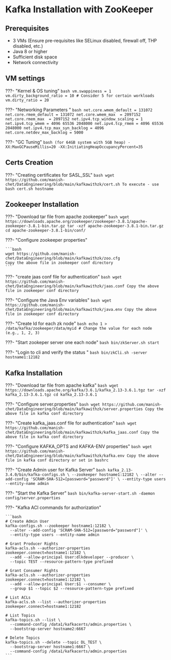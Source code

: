 # Kafka Installation with ZooKeeper

## Prerequisites

- 3 VMs (Ensure pre-requisites like SELinux disabled, firewall off, THP disabled, etc.)
- Java 8 or higher
- Sufficient disk space
- Network connectivity

## VM settings

???-  "Kernel & OS tuning"
      ```bash
      vm.swappiness = 1
      vm.dirty_background_ratio = 10 # Consider 5 for certain workloads
      vm.dirty_ratio = 20
      ```

???-  "Networking Parameters "
      ```bash
      net.core.wmem_default = 131072
      net.core.rmem_default = 131072
      net.core.wmem_max  = 2097152
      net.core.rmem_max  = 2097152
      net.ipv4.tcp_window_scaling = 1
      net.ipv4.tcp_wmem = 4096 65536 2048000
      net.ipv4.tcp_rmem = 4096 65536 2048000
      net.ipv4.tcp_max_syn_backlog = 4096
      net.core.netdev_max_backlog = 5000
      ```

???-  "GC Tuning"
    ```bash
    (for 64GB system with 5GB heap)
    -XX:MaxGCPauseMillis=20
    -XX:InitiatingHeapOccupancyPercent=35
    ```

## Certs Creation
???-  "Creating certificates for SASL_SSL"
    ```bash
    wget https://github.com/manish-chet/DataEngineering/blob/main/kafkawithzk/cert.sh
    To execute - use bash cert.sh hostname
    ```

## Zookeeper Installation

???-  "Download tar file from apache zookeeper"
    ```bash
    wget https://downloads.apache.org/zookeeper/zookeeper-3.8.1/apache-zookeeper-3.8.1-bin.tar.gz
    tar -xzf apache-zookeeper-3.8.1-bin.tar.gz
    cd apache-zookeeper-3.8.1-bin/conf/
    ```

???-  "Configure zookeeper properties"

    ```bash
    wget https://github.com/manish-chet/DataEngineering/blob/main/kafkawithzk/zoo.cfg
    Copy the above file in zookeeper conf directory
    ```

???-  "create jaas conf file for authentication"
    ```bash
    wget https://github.com/manish-chet/DataEngineering/blob/main/kafkawithzk/jaas.conf
    Copy the above file in zookeeper conf directory
    ```

???-  "Configure the Java Env variables"
    ```bash
    wget https://github.com/manish-chet/DataEngineering/blob/main/kafkawithzk/java.env
    Copy the above file in zookeeper conf directory
    ```

???-  "Create Id for each zk node"
    ```bash
    echo 1 > /data/kafka/zookeeper/data/myid
    # Change the value for each node (e.g., 1, 2, 3)
    ```

???-  "Start zookeper server one each node"
    ```bash
    bin/zkServer.sh start
    ```

???-  "Login to cli and verify the status "
    ```bash
    bin/zkCli.sh -server hostname1:12182
    ```

## Kafka Installation

???-  "Download tar file from apache kafka"
    ```bash
    wget https://downloads.apache.org/kafka/3.6.1/kafka_2.13-3.6.1.tgz
    tar -xzf kafka_2.13-3.6.1.tgz
    cd kafka_2.13-3.6.1
    ```

???-  "Configure server.properties"
    ```bash
    wget https://github.com/manish-chet/DataEngineering/blob/main/kafkawithzk/server.properties
    Copy the above file in kafka conf directory
    ```

???-  "Create kafka_jaas.conf file for authentication"
    ```bash
    wget https://github.com/manish-chet/DataEngineering/blob/main/kafkawithzk/kafka_jaas.conf
    Copy the above file in kafka conf directory
    ```

???-  "Configure KAFKA_OPTS and KAFKA-ENV properties"
    ```bash
    wget https://github.com/manish-chet/DataEngineering/blob/main/kafkawithzk/kafka.env
    Copy the above file in kafka conf directory or set in bashrc
    ```

???-  "Create Admin user for Kafka Server"
    ```bash
    kafka_2.13-3.4.0/bin/kafka-configs.sh \
    --zookeeper hostname1:12182 \
    --alter --add-config 'SCRAM-SHA-512=[password="password"]' \
    --entity-type users --entity-name admin
    ```

???-  "Start the Kafka Server"
    ```bash
    bin/kafka-server-start.sh -daemon config/server.properties
    ```

???-  "Kafka ACl commands for authorization"

    ```bash
    # Create Admin User
    kafka-configs.sh --zookeeper hostname1:12182 \
      --alter --add-config 'SCRAM-SHA-512=[password="password"]' \
      --entity-type users --entity-name admin

    # Grant Producer Rights
    kafka-acls.sh --authorizer-properties zookeeper.connect=hostname1:12182 \
      --add --allow-principal User:dlkdeveloper --producer \
      --topic TEST --resource-pattern-type prefixed

    # Grant Consumer Rights
    kafka-acls.sh --authorizer-properties zookeeper.connect=hostname1:12182 \
      --add --allow-principal User:$1 --consumer \
      --group $1 --topic $2 --resource-pattern-type prefixed

    # List ACLs
    kafka-acls.sh --list --authorizer-properties zookeeper.connect=hostname1:12182

    # List Topics
    kafka-topics.sh --list \
      --command-config /data1/kafkacerts/admin.properties \
      --bootstrap-server hostname2:6667

    # Delete Topics
    kafka-topics.sh --delete --topic DL_TEST \
      --bootstrap-server hostname1:6667 \
      --command-config /data1/kafkacerts/admin.properties
    ```
